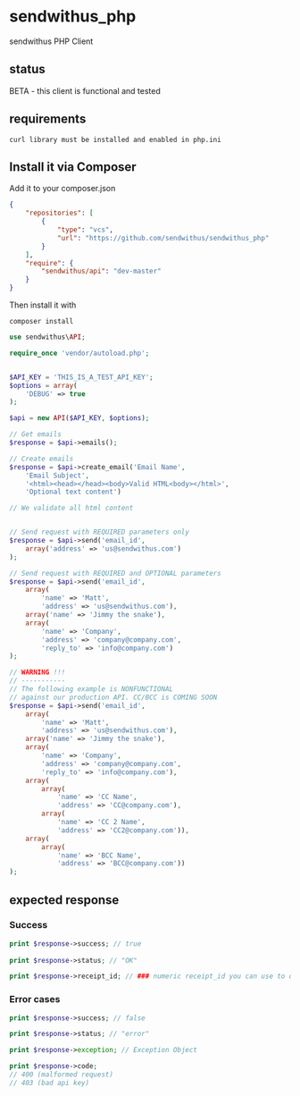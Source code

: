 sendwithus_php
==============

sendwithus PHP Client

## status
BETA - this client is functional and tested

## requirements
    curl library must be installed and enabled in php.ini

Install it via Composer
-----------------------

Add it to your composer.json
```json
{
    "repositories": [
        {
            "type": "vcs",
            "url": "https://github.com/sendwithus/sendwithus_php"
        }
    ],
    "require": {
        "sendwithus/api": "dev-master"
    }
}
```
Then install it with 

    composer install


```php
use sendwithus\API;

require_once 'vendor/autoload.php';


$API_KEY = 'THIS_IS_A_TEST_API_KEY';
$options = array(
    'DEBUG' => true
);

$api = new API($API_KEY, $options);

// Get emails
$response = $api->emails();

// Create emails
$response = $api->create_email('Email Name',
    'Email Subject',
    '<html><head></head><body>Valid HTML<body></html>',
    'Optional text content')

// We validate all html content


// Send request with REQUIRED parameters only
$response = $api->send('email_id', 
    array('address' => 'us@sendwithus.com')
);

// Send request with REQUIRED and OPTIONAL parameters
$response = $api->send('email_id', 
    array(
        'name' => 'Matt',
        'address' => 'us@sendwithus.com'), 
    array('name' => 'Jimmy the snake'), 
    array(
        'name' => 'Company', 
        'address' => 'company@company.com', 
        'reply_to' => 'info@company.com')
); 

// WARNING !!!
// -----------
// The following example is NONFUNCTIONAL
// against our production API. CC/BCC is COMING SOON
$response = $api->send('email_id', 
    array(
        'name' => 'Matt',
        'address' => 'us@sendwithus.com'), 
    array('name' => 'Jimmy the snake'), 
    array(
        'name' => 'Company', 
        'address' => 'company@company.com', 
        'reply_to' => 'info@company.com'),
    array(
        array(
            'name' => 'CC Name',
            'address' => 'CC@company.com'),
        array(
            'name' => 'CC 2 Name',
            'address' => 'CC2@company.com')),
    array(
        array(
            'name' => 'BCC Name',
            'address' => 'BCC@company.com'))
); 
```

## expected response

### Success
```php
print $response->success; // true
    
print $response->status; // "OK"

print $response->receipt_id; // ### numeric receipt_id you can use to query email status later
```

### Error cases
```php
print $response->success; // false

print $response->status; // "error"

print $response->exception; // Exception Object

print $response->code;
// 400 (malformed request)
// 403 (bad api key)
```

